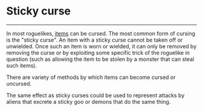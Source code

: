# Sticky curse

---

In most roguelikes, [items](items.md) can be cursed. The most common form of cursing is the "sticky curse". An item with a sticky curse cannot be taken off or unwielded. Once such an item is worn or wielded, it can only be removed by removing the curse or by exploiting some specific trick of the roguelike in question (such as allowing the item to be stolen by a monster that can steal such items).

There are variety of methods by which items can become cursed or uncursed.

The same effect as sticky curses could be used to represent attacks by aliens that excrete a sticky goo or demons that do the same thing.
